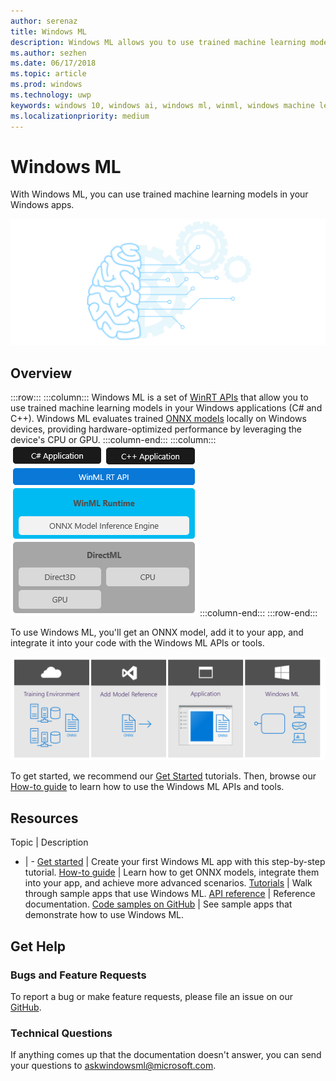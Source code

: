 ```yaml
---
author: serenaz
title: Windows ML
description: Windows ML allows you to use trained machine learning models in your Windows applications.
ms.author: sezhen
ms.date: 06/17/2018
ms.topic: article
ms.prod: windows
ms.technology: uwp
keywords: windows 10, windows ai, windows ml, winml, windows machine learning
ms.localizationpriority: medium
---
```


# Windows ML

With Windows ML, you can use trained machine learning models in your Windows apps.

![Windows ML graphic](images/winml-graphic.png)

## Overview

:::row:::
    :::column:::
    Windows ML is a set of [WinRT APIs](https://docs.microsoft.com/uwp/api/windows.ai.machinelearning) that allow you to use trained machine learning models in your Windows applications (C# and C++). Windows ML evaluates trained [ONNX models](https://onnx.ai) locally on Windows devices, providing hardware-optimized performance by leveraging the device's CPU or GPU.
    :::column-end:::
    :::column:::
        ![windows ml layers](images/winml-layers.png)
    :::column-end:::
:::row-end:::

To use Windows ML, you'll get an ONNX model, add it to your app, and integrate it into your code with the Windows ML APIs or tools.

![windows ml developer flow](images/winml-flow.png)

To get started, we recommend our [Get Started](get-started.md) tutorials. Then, browse our [How-to guide](how-to.md) to learn how to use the Windows ML APIs and tools.

## Resources

Topic | Description
- | -
[Get started](get-started.md) | Create your first Windows ML app with this step-by-step tutorial.
[How-to guide](how-to.md) | Learn how to get ONNX models, integrate them into your app, and achieve more advanced scenarios.
[Tutorials](tutorials.md) | Walk through sample apps that use Windows ML.
[API reference](https://docs.microsoft.com/uwp/api/windows.ai.machinelearning) | Reference documentation.
[Code samples on GitHub](https://github.com/Microsoft/Windows-Machine-Learning) | See sample apps that demonstrate how to use Windows ML.

## Get Help

### Bugs and Feature Requests

To report a bug or make feature requests, please file an issue on our [GitHub](https://github.com/Microsoft/Windows-Machine-Learning).

### Technical Questions

If anything comes up that the documentation doesn't answer, you can send your questions to askwindowsml@microsoft.com.